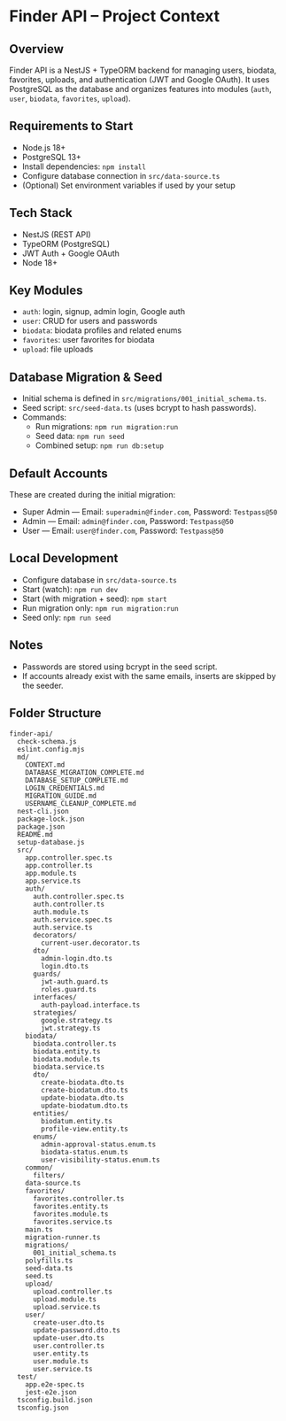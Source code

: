 # Finder API – Project Context

## Overview
Finder API is a NestJS + TypeORM backend for managing users, biodata, favorites, uploads, and authentication (JWT and Google OAuth). It uses PostgreSQL as the database and organizes features into modules (`auth`, `user`, `biodata`, `favorites`, `upload`).

## Requirements to Start
- Node.js 18+
- PostgreSQL 13+
- Install dependencies: `npm install`
- Configure database connection in `src/data-source.ts`
- (Optional) Set environment variables if used by your setup

## Tech Stack
- NestJS (REST API)
- TypeORM (PostgreSQL)
- JWT Auth + Google OAuth
- Node 18+

## Key Modules
- `auth`: login, signup, admin login, Google auth
- `user`: CRUD for users and passwords
- `biodata`: biodata profiles and related enums
- `favorites`: user favorites for biodata
- `upload`: file uploads

## Database Migration & Seed
- Initial schema is defined in `src/migrations/001_initial_schema.ts`.
- Seed script: `src/seed-data.ts` (uses bcrypt to hash passwords).
- Commands:
  - Run migrations: `npm run migration:run`
  - Seed data: `npm run seed`
  - Combined setup: `npm run db:setup`

## Default Accounts
These are created during the initial migration:
- Super Admin — Email: `superadmin@finder.com`, Password: `Testpass@50`
- Admin — Email: `admin@finder.com`, Password: `Testpass@50`
- User — Email: `user@finder.com`, Password: `Testpass@50`

## Local Development
- Configure database in `src/data-source.ts`
- Start (watch): `npm run dev`
- Start (with migration + seed): `npm start`
- Run migration only: `npm run migration:run`
- Seed only: `npm run seed`

## Notes
- Passwords are stored using bcrypt in the seed script.
- If accounts already exist with the same emails, inserts are skipped by the seeder.

## Folder Structure
```
finder-api/
  check-schema.js
  eslint.config.mjs
  md/
    CONTEXT.md
    DATABASE_MIGRATION_COMPLETE.md
    DATABASE_SETUP_COMPLETE.md
    LOGIN_CREDENTIALS.md
    MIGRATION_GUIDE.md
    USERNAME_CLEANUP_COMPLETE.md
  nest-cli.json
  package-lock.json
  package.json
  README.md
  setup-database.js
  src/
    app.controller.spec.ts
    app.controller.ts
    app.module.ts
    app.service.ts
    auth/
      auth.controller.spec.ts
      auth.controller.ts
      auth.module.ts
      auth.service.spec.ts
      auth.service.ts
      decorators/
        current-user.decorator.ts
      dto/
        admin-login.dto.ts
        login.dto.ts
      guards/
        jwt-auth.guard.ts
        roles.guard.ts
      interfaces/
        auth-payload.interface.ts
      strategies/
        google.strategy.ts
        jwt.strategy.ts
    biodata/
      biodata.controller.ts
      biodata.entity.ts
      biodata.module.ts
      biodata.service.ts
      dto/
        create-biodata.dto.ts
        create-biodatum.dto.ts
        update-biodata.dto.ts
        update-biodatum.dto.ts
      entities/
        biodatum.entity.ts
        profile-view.entity.ts
      enums/
        admin-approval-status.enum.ts
        biodata-status.enum.ts
        user-visibility-status.enum.ts
    common/
      filters/
    data-source.ts
    favorites/
      favorites.controller.ts
      favorites.entity.ts
      favorites.module.ts
      favorites.service.ts
    main.ts
    migration-runner.ts
    migrations/
      001_initial_schema.ts
    polyfills.ts
    seed-data.ts
    seed.ts
    upload/
      upload.controller.ts
      upload.module.ts
      upload.service.ts
    user/
      create-user.dto.ts
      update-password.dto.ts
      update-user.dto.ts
      user.controller.ts
      user.entity.ts
      user.module.ts
      user.service.ts
  test/
    app.e2e-spec.ts
    jest-e2e.json
  tsconfig.build.json
  tsconfig.json
```

